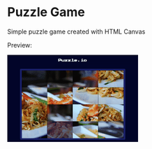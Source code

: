 # Puzzle Game

Simple puzzle game created with HTML Canvas

Preview:

![Preview](https://github.com/Erik3010/puzzle-game/blob/master/preview.gif)
